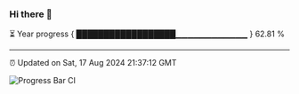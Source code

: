 ### Hi there 👋

⏳ Year progress { ██████████████████▁▁▁▁▁▁▁▁▁▁▁▁ } 62.81 %

---

⏰ Updated on Sat, 17 Aug 2024 21:37:12 GMT

![Progress Bar CI](https://github.com/IshwaranRudhara/GIT-ACTION/workflows/Progress%20Bar%20CI/badge.svg)
